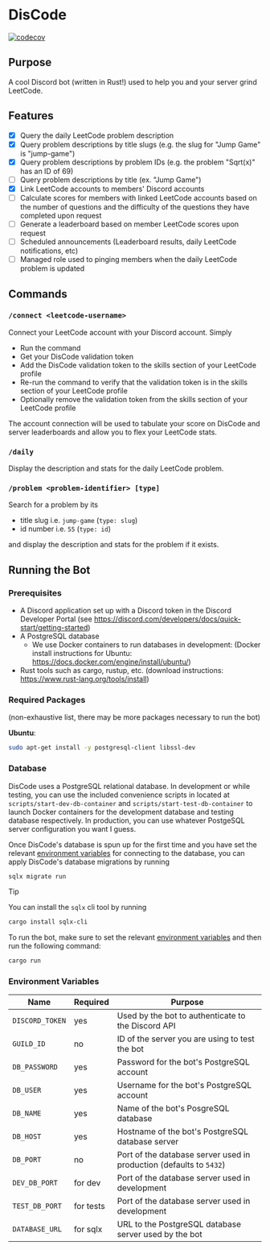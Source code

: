 # DisCode

[![codecov](https://codecov.io/github/raian621/discode/graph/badge.svg?token=DUYDAFXFAY)](https://codecov.io/github/raian621/discode)

## Purpose

A cool Discord bot (written in Rust!) used to help you and your server grind LeetCode.

## Features

- [x] Query the daily LeetCode problem description
- [x] Query problem descriptions by title slugs (e.g. the slug for "Jump Game" is "jump-game")
- [x] Query problem descriptions by problem IDs (e.g. the problem "Sqrt(x)" has an ID of 69)
- [ ] Query problem descriptions by title (ex. "Jump Game")
- [x] Link LeetCode accounts to members' Discord accounts
- [ ] Calculate scores for members with linked LeetCode accounts based on the number of questions and the difficulty of the questions they have completed upon request
- [ ] Generate a leaderboard based on member LeetCode scores upon request
- [ ] Scheduled announcements (Leaderboard results, daily LeetCode notifications, etc)
- [ ] Managed role used to pinging members when the daily LeetCode problem is updated

## Commands

### `/connect <leetcode-username>`

Connect your LeetCode account with your Discord account. Simply

- Run the command
- Get your DisCode validation token
- Add the DisCode validation token to the skills section of your LeetCode profile
- Re-run the command to verify that the validation token is in the skills section of your LeetCode profile
- Optionally remove the validation token from the skills section of your LeetCode profile

The account connection will be used to tabulate your score on DisCode and server leaderboards and allow you to flex your LeetCode stats.

### `/daily`

Display the description and stats for the daily LeetCode problem.

### `/problem <problem-identifier> [type]`

Search for a problem by its

- title slug i.e. `jump-game` (`type: slug`)
- id number i.e. `55` (`type: id`)

and display the description and stats for the problem if it exists.

## Running the Bot

### Prerequisites

- A Discord application set up with a Discord token in the Discord Developer 
Portal (see https://discord.com/developers/docs/quick-start/getting-started)
- A PostgreSQL database
    - We use Docker containers to run databases in development: (Docker install instructions for Ubuntu: https://docs.docker.com/engine/install/ubuntu/)
- Rust tools such as cargo, rustup, etc. (download instructions: https://www.rust-lang.org/tools/install)

### Required Packages

(non-exhaustive list, there may be more packages necessary to run the bot)

**Ubuntu**:
```sh
sudo apt-get install -y postgresql-client libssl-dev
```

### Database

DisCode uses a PostgreSQL relational database. In development or while testing,
you can use the included convenience scripts in located at 
`scripts/start-dev-db-container` and `scripts/start-test-db-container` to launch
Docker containers for the development database and testing database
respectively. In production, you can use whatever PostgeSQL server configuration
you want I guess.

Once DisCode's database is spun up for the first time and you have set the 
relevant [environment variables](#environment-variables) for connecting to the database,
you can apply DisCode's database migrations by running

```sh
sqlx migrate run
```

> [!TIP]
> You can install the `sqlx` cli tool by running
> ```sh
> cargo install sqlx-cli
> ```

To run the bot, make sure to set the relevant 
[environment variables](#environment-variables) and then run the following
command:

```sh
cargo run
```

### Environment Variables

Name            | Required  | Purpose
----------------|-----------|--------------
`DISCORD_TOKEN` | yes       | Used by the bot to authenticate to the Discord API
`GUILD_ID`      | no        | ID of the server you are using to test the bot
`DB_PASSWORD`   | yes       | Password for the bot's PostgreSQL account
`DB_USER`       | yes       | Username for the bot's PostgreSQL account
`DB_NAME`       | yes       | Name of the bot's PosgreSQL database
`DB_HOST`       | yes       | Hostname of the bot's PostgreSQL database server
`DB_PORT`       | no        | Port of the database server used in production (defaults to `5432`)
`DEV_DB_PORT`   | for dev   | Port of the database server used in development
`TEST_DB_PORT`  | for tests | Port of the database server used in development
`DATABASE_URL`  | for sqlx  | URL to the PostgreSQL database server used by the bot
